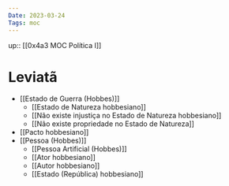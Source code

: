 ```yaml
---
Date: 2023-03-24
Tags: moc
---
```

up:: [[0x4a3 MOC Política I]]

# Leviatã
- [[Estado de Guerra (Hobbes)]]
	- [[Estado de Natureza hobbesiano]]
	- [[Não existe injustiça no Estado de Natureza hobbesiano]]
	- [[Não existe propriedade no Estado de Natureza]]
- [[Pacto hobbesiano]]
- [[Pessoa (Hobbes)]]
	- [[Pessoa Artificial (Hobbes)]]
	- [[Ator hobbesiano]]
	- [[Autor hobbesiano]]
	- [[Estado (República) hobbesiano]]